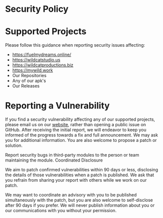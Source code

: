 # Security Policy
# Supported Projects

Please follow this guidance when reporting security issues affecting:

   - https://fuelmydreams.online/
   - https://wildcatstudio.us
   - https://wildcatproductions.biz
   - https://mywild.work
   - Our Repositories
   - Any of our apk's
   - Our Releases

# Reporting a Vulnerability

If you find a security vulnerability affecting any of our supported projects, please email us on our [website](https://mywild.work/contact), rather than opening a public issue on GitHub. After receiving the initial report, we will endeavor to keep you informed of the progress towards a fix and full announcement. We may ask you for additional information. You are also welcome to propose a patch or solution.

Report security bugs in third-party modules to the person or team maintaining the module.
Coordinated Disclosure

We aim to patch confirmed vulnerabilities within 90 days or less, disclosing the details of those vulnerabilities when a patch is published. We ask that you refrain from sharing your report with others while we work on our patch.

We may want to coordinate an advisory with you to be published simultaneously with the patch, but you are also welcome to self-disclose after 90 days if you prefer. We will never publish information about you or our communications with you without your permission.
